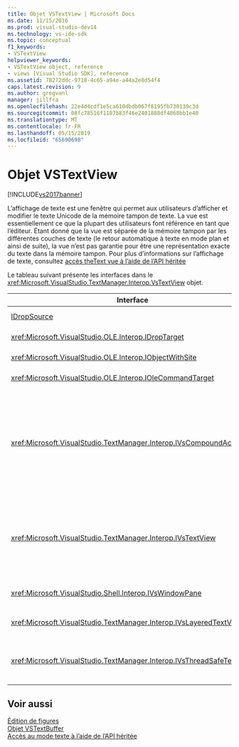 ```yaml
---
title: Objet VSTextView | Microsoft Docs
ms.date: 11/15/2016
ms.prod: visual-studio-dev14
ms.technology: vs-ide-sdk
ms.topic: conceptual
f1_keywords:
- VSTextView
helpviewer_keywords:
- VSTextView object, reference
- views [Visual Studio SDK], reference
ms.assetid: 78272ddc-9718-4c65-a94e-a44a2e8d54f4
caps.latest.revision: 9
ms.author: gregvanl
manager: jillfra
ms.openlocfilehash: 22e4d4cdf1e5ca610dbdb067f8195fb730139c3d
ms.sourcegitcommit: 08fc78516f1107b83f46e2401888df4868bb1e40
ms.translationtype: MT
ms.contentlocale: fr-FR
ms.lasthandoff: 05/15/2019
ms.locfileid: "65690698"
---
```

# <a name="vstextview-object"></a>Objet VSTextView
[!INCLUDE[vs2017banner](../includes/vs2017banner.md)]

L’affichage de texte est une fenêtre qui permet aux utilisateurs d’afficher et modifier le texte Unicode de la mémoire tampon de texte. La vue est essentiellement ce que la plupart des utilisateurs font référence en tant que l’éditeur. Étant donné que la vue est séparée de la mémoire tampon par les différentes couches de texte (le retour automatique à texte en mode plan et ainsi de suite), la vue n’est pas garantie pour être une représentation exacte du texte dans la mémoire tampon. Pour plus d’informations sur l’affichage de texte, consultez [accès theText vue à l’aide de l’API héritée](../extensibility/accessing-thetext-view-by-using-the-legacy-api.md)  
  
 Le tableau suivant présente les interfaces dans le <xref:Microsoft.VisualStudio.TextManager.Interop.VsTextView> objet.  
  
|Interface|Description|  
|---------------|-----------------|  
|[IDropSource](/windows/desktop/api/oleidl/nn-oleidl-idropsource)|Interface OLE standard.|  
|<xref:Microsoft.VisualStudio.OLE.Interop.IDropTarget>|Interface OLE standard.|  
|<xref:Microsoft.VisualStudio.OLE.Interop.IObjectWithSite>|Interface OLE standard.|  
|<xref:Microsoft.VisualStudio.OLE.Interop.IOleCommandTarget>|Interface OLE standard.|  
|<xref:Microsoft.VisualStudio.TextManager.Interop.IVsCompoundAction>|Permet la création d’actions composites (autrement dit, les actions qui sont regroupées dans une unité d’annulation/de rétablissement unique).|  
|<xref:Microsoft.VisualStudio.TextManager.Interop.IVsTextView>|Fournit les méthodes de base pour la gestion et l’accès à la vue. `IVsTextView` n’est pas thread-safe.|  
|<xref:Microsoft.VisualStudio.Shell.Interop.IVsWindowPane>|Crée et gère un volet de fenêtre.|  
|<xref:Microsoft.VisualStudio.TextManager.Interop.IVsLayeredTextView>|Interagit avec les couches de texte.|  
|<xref:Microsoft.VisualStudio.TextManager.Interop.IVsThreadSafeTextView>|Effectue des opérations sur la vue à partir d’un thread différent.|  
  
## <a name="see-also"></a>Voir aussi  
 [Édition de figures](https://msdn.microsoft.com/f08872bd-fd9c-4e36-8cf2-a2a2622ef986)   
 [Objet VSTextBuffer](../extensibility/vstextbuffer-object.md)   
 [Accès au mode texte à l’aide de l’API héritée](../extensibility/accessing-thetext-view-by-using-the-legacy-api.md)
